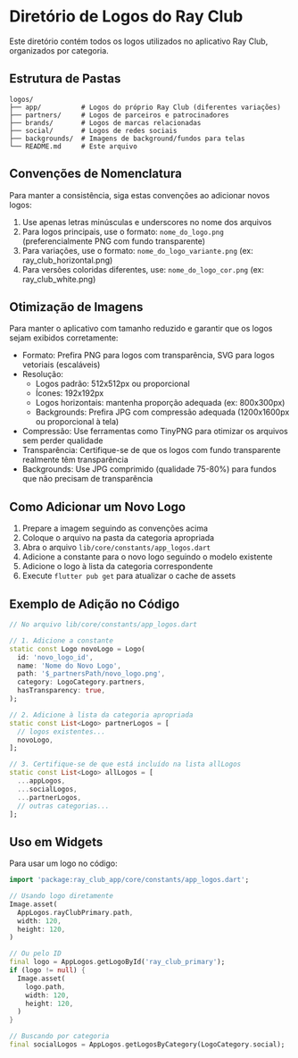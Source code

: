 # Diretório de Logos do Ray Club

Este diretório contém todos os logos utilizados no aplicativo Ray Club, organizados por categoria.

## Estrutura de Pastas

```
logos/
├── app/          # Logos do próprio Ray Club (diferentes variações)
├── partners/     # Logos de parceiros e patrocinadores
├── brands/       # Logos de marcas relacionadas
├── social/       # Logos de redes sociais
├── backgrounds/  # Imagens de background/fundos para telas
└── README.md     # Este arquivo
```

## Convenções de Nomenclatura

Para manter a consistência, siga estas convenções ao adicionar novos logos:

1. Use apenas letras minúsculas e underscores no nome dos arquivos
2. Para logos principais, use o formato: `nome_do_logo.png` (preferencialmente PNG com fundo transparente)
3. Para variações, use o formato: `nome_do_logo_variante.png` (ex: ray_club_horizontal.png)
4. Para versões coloridas diferentes, use: `nome_do_logo_cor.png` (ex: ray_club_white.png)

## Otimização de Imagens

Para manter o aplicativo com tamanho reduzido e garantir que os logos sejam exibidos corretamente:

- Formato: Prefira PNG para logos com transparência, SVG para logos vetoriais (escaláveis)
- Resolução: 
  - Logos padrão: 512x512px ou proporcional
  - Ícones: 192x192px
  - Logos horizontais: mantenha proporção adequada (ex: 800x300px)
  - Backgrounds: Prefira JPG com compressão adequada (1200x1600px ou proporcional à tela)
- Compressão: Use ferramentas como TinyPNG para otimizar os arquivos sem perder qualidade
- Transparência: Certifique-se de que os logos com fundo transparente realmente têm transparência
- Backgrounds: Use JPG comprimido (qualidade 75-80%) para fundos que não precisam de transparência

## Como Adicionar um Novo Logo

1. Prepare a imagem seguindo as convenções acima
2. Coloque o arquivo na pasta da categoria apropriada
3. Abra o arquivo `lib/core/constants/app_logos.dart`
4. Adicione a constante para o novo logo seguindo o modelo existente
5. Adicione o logo à lista da categoria correspondente
6. Execute `flutter pub get` para atualizar o cache de assets

## Exemplo de Adição no Código

```dart
// No arquivo lib/core/constants/app_logos.dart

// 1. Adicione a constante
static const Logo novoLogo = Logo(
  id: 'novo_logo_id',
  name: 'Nome do Novo Logo',
  path: '$_partnersPath/novo_logo.png',
  category: LogoCategory.partners,
  hasTransparency: true,
);

// 2. Adicione à lista da categoria apropriada
static const List<Logo> partnerLogos = [
  // logos existentes...
  novoLogo,
];

// 3. Certifique-se de que está incluído na lista allLogos
static const List<Logo> allLogos = [
  ...appLogos,
  ...socialLogos,
  ...partnerLogos,
  // outras categorias...
];
```

## Uso em Widgets

Para usar um logo no código:

```dart
import 'package:ray_club_app/core/constants/app_logos.dart';

// Usando logo diretamente
Image.asset(
  AppLogos.rayClubPrimary.path,
  width: 120,
  height: 120,
)

// Ou pelo ID
final logo = AppLogos.getLogoById('ray_club_primary');
if (logo != null) {
  Image.asset(
    logo.path,
    width: 120,
    height: 120,
  )
}

// Buscando por categoria
final socialLogos = AppLogos.getLogosByCategory(LogoCategory.social);
``` 